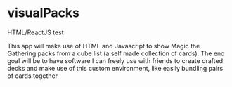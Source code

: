 # visualPacks
HTML/ReactJS test

This app will make use of HTML and Javascript to show Magic the Gathering packs from a cube list (a self made collection of cards).
The end goal will be to have software I can freely use with friends to create drafted decks and make use of this custom environment, like easily bundling pairs of cards together
